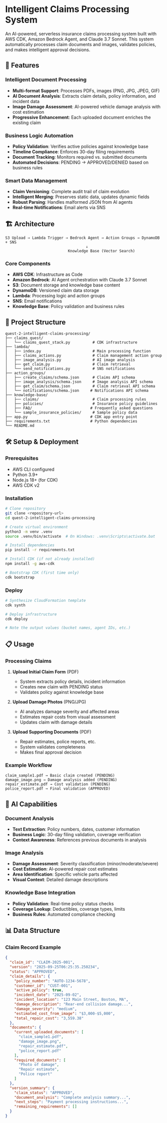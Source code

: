 # Intelligent Claims Processing System

An AI-powered, serverless insurance claims processing system built with AWS CDK, Amazon Bedrock Agent, and Claude 3.7 Sonnet. This system automatically processes claim documents and images, validates policies, and makes intelligent approval decisions.

## 🚀 Features

### **Intelligent Document Processing**
- **Multi-format Support**: Processes PDFs, images (PNG, JPG, JPEG, GIF)
- **AI Document Analysis**: Extracts claim details, policy information, and incident data
- **Image Damage Assessment**: AI-powered vehicle damage analysis with cost estimation
- **Progressive Enhancement**: Each uploaded document enriches the existing claim

### **Business Logic Automation**
- **Policy Validation**: Verifies active policies against knowledge base
- **Timeline Compliance**: Enforces 30-day filing requirements
- **Document Tracking**: Monitors required vs. submitted documents
- **Automated Decisions**: PENDING → APPROVED/DENIED based on business rules

### **Smart Data Management**
- **Claim Versioning**: Complete audit trail of claim evolution
- **Intelligent Merging**: Preserves static data, updates dynamic fields
- **Robust Parsing**: Handles malformed JSON from AI agents
- **Real-time Notifications**: Email alerts via SNS

## 🏗️ Architecture

```
S3 Upload → Lambda Trigger → Bedrock Agent → Action Groups → DynamoDB + SNS
                                    ↓
                            Knowledge Base (Vector Search)
```

### **Core Components**
- **AWS CDK**: Infrastructure as Code
- **Amazon Bedrock**: AI Agent orchestration with Claude 3.7 Sonnet
- **S3**: Document storage and knowledge base content
- **DynamoDB**: Versioned claim data storage
- **Lambda**: Processing logic and action groups
- **SNS**: Email notifications
- **Knowledge Base**: Policy validation and business rules

## 📁 Project Structure

```
quest-2-intelligent-claims-processing/
├── claims_quest/
│   └── claims_quest_stack.py          # CDK infrastructure
├── lambda/
│   ├── index.py                       # Main processing function
│   ├── claims_actions.py              # Claim management action group
│   ├── image_analysis.py              # AI image analysis
│   ├── get_claim.py                   # Claim retrieval
│   └── send_notifications.py          # SNS notifications
├── action_groups/
│   ├── create_claims/schema.json      # Claims API schema
│   ├── image_analysis/schema.json     # Image analysis API schema
│   ├── get_claim/schema.json          # Claim retrieval API schema
│   └── notifications/schema.json     # Notifications API schema
├── knowledge-base/
│   ├── claims/                        # Claim processing rules
│   ├── policies/                      # Insurance policy guidelines
│   ├── FAQ/                          # Frequently asked questions
│   └── sample_insurance_policies/     # Sample policy data
├── app.py                            # CDK app entry point
├── requirements.txt                  # Python dependencies
└── README.md
```

## 🛠️ Setup & Deployment

### **Prerequisites**
- AWS CLI configured
- Python 3.9+
- Node.js 18+ (for CDK)
- AWS CDK v2

### **Installation**
```bash
# Clone repository
git clone <repository-url>
cd quest-2-intelligent-claims-processing

# Create virtual environment
python3 -m venv .venv
source .venv/bin/activate  # On Windows: .venv\Scripts\activate.bat

# Install dependencies
pip install -r requirements.txt

# Install CDK (if not already installed)
npm install -g aws-cdk

# Bootstrap CDK (first time only)
cdk bootstrap
```

### **Deploy**
```bash
# Synthesize CloudFormation template
cdk synth

# Deploy infrastructure
cdk deploy

# Note the output values (bucket names, agent IDs, etc.)
```

## 📋 Usage

### **Processing Claims**

1. **Upload Initial Claim Form** (PDF)
   - System extracts policy details, incident information
   - Creates new claim with PENDING status
   - Validates policy against knowledge base

2. **Upload Damage Photos** (PNG/JPG)
   - AI analyzes damage severity and affected areas
   - Estimates repair costs from visual assessment
   - Updates claim with damage details

3. **Upload Supporting Documents** (PDF)
   - Repair estimates, police reports, etc.
   - System validates completeness
   - Makes final approval decision

### **Example Workflow**
```
claim_sample1.pdf → Basic claim created (PENDING)
damage_image.png → Damage analysis added (PENDING)  
repair_estimate.pdf → Cost validation (PENDING)
police_report.pdf → Final validation (APPROVED)
```

## 🧠 AI Capabilities

### **Document Analysis**
- **Text Extraction**: Policy numbers, dates, customer information
- **Business Logic**: 30-day filing validation, coverage verification
- **Context Awareness**: References previous documents in analysis

### **Image Analysis**
- **Damage Assessment**: Severity classification (minor/moderate/severe)
- **Cost Estimation**: AI-powered repair cost estimates
- **Area Identification**: Specific vehicle parts affected
- **Visual Context**: Detailed damage descriptions

### **Knowledge Base Integration**
- **Policy Validation**: Real-time policy status checks
- **Coverage Lookup**: Deductibles, coverage types, limits
- **Business Rules**: Automated compliance checking

## 📊 Data Structure

### **Claim Record Example**
```json
{
  "claim_id": "CLAIM-2025-001",
  "version": "2025-09-25T06:25:35.250234",
  "status": "APPROVED",
  "claim_details": {
    "policy_number": "AUTO-1234-5678",
    "customer_id": "CUST-001",
    "active_policy": true,
    "incident_date": "2025-09-02",
    "incident_location": "123 Main Street, Boston, MA",
    "damage_description": "Rear-end collision damage...",
    "damage_severity": "medium",
    "estimated_cost_from_image": "$3,000-$5,000",
    "total_repair_cost": "3,559.38"
  },
  "documents": {
    "current_uploaded_documents": [
      "claim_sample1.pdf",
      "damage_image.png", 
      "repair_estimate.pdf",
      "police_report.pdf"
    ],
    "required_documents": [
      "Photo of damage",
      "Repair estimate", 
      "Police report"
    ]
  },
  "version_summary": {
    "claim_status": "APPROVED",
    "document_analysis": "Complete analysis summary...",
    "next_steps": "Payment processing instructions...",
    "remaining_requirements": []
  }
}
```
